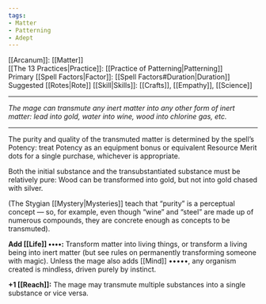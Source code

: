 ```yaml
---
tags:
- Matter
- Patterning
- Adept
---
```


[[Arcanum]]: [[Matter]]\
[[The 13 Practices|Practice]]: [[Practice of Patterning|Patterning]]\
Primary [[Spell Factors|Factor]]: [[Spell Factors#Duration|Duration]]\
Suggested [[Rotes|Rote]] [[Skill|Skills]]: [[Crafts]], [[Empathy]], [[Science]]

---

_The mage can transmute any inert matter into any other form of inert matter: lead into gold, water into wine, wood into chlorine gas, etc._

---

The purity and quality of the transmuted matter is determined by the spell’s Potency: treat Potency as an equipment bonus or equivalent Resource Merit dots for a single purchase, whichever is appropriate.

Both the initial substance and the transubstantiated substance must be relatively pure: Wood can be transformed into gold, but not into gold chased with silver.

(The Stygian [[Mystery|Mysteries]] teach that “purity” is a perceptual concept — so, for example, even though “wine” and “steel” are made up of numerous compounds, they are concrete enough as concepts to be transmuted).

**Add [[Life]] ••••:** Transform matter into living things, or transform a living being into inert matter (but see rules on permanently transforming someone with magic). Unless the mage also adds [[Mind]] •••••, any organism created is mindless, driven purely by instinct.

**+1 [[Reach]]:** The mage may transmute multiple substances into a single substance or vice versa.